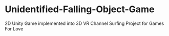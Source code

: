 # Unidentified-Falling-Object-Game
2D Unity Game implemented into 3D VR Channel Surfing Project for Games For Love
